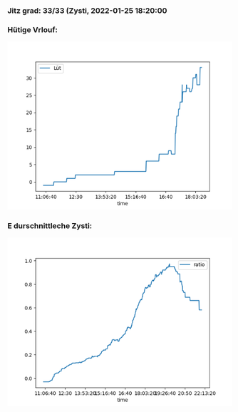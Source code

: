 ### Jitz grad: 33/33 (Zysti, 2022-01-25 18:20:00

### Hütige Vrlouf:
![Graph](Today.png)

### E durschnittleche Zysti:
![Graph](Zysti.png)